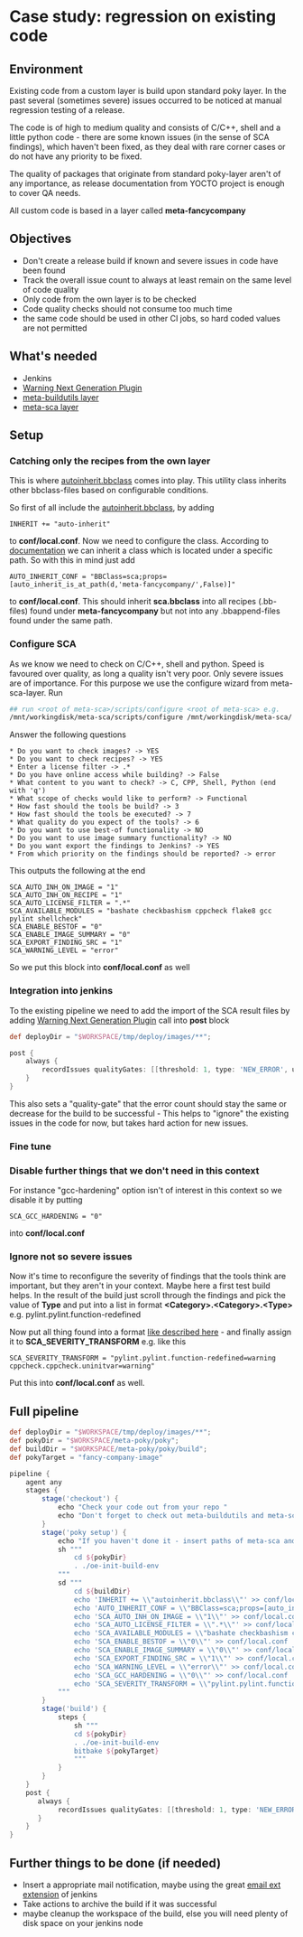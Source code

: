 # Case study: regression on existing code

## Environment

Existing code from a custom layer is build upon standard poky layer.
In the past several (sometimes severe) issues occurred to be noticed at manual regression testing of a release.

The code is of high to medium quality and consists of C/C++, shell and a little python code - there are some known issues (in the sense of SCA findings), which haven't been fixed, as they deal with rare corner cases or do not have any priority to be fixed.

The quality of packages that originate from standard poky-layer aren't of any importance, as release documentation from YOCTO project is enough to cover QA needs.

All custom code is based in a layer called __meta-fancycompany__

## Objectives

* Don't create a release build if known and severe issues in code have been found
* Track the overall issue count to always at least remain on the same level of code quality
* Only code from the own layer is to be checked
* Code quality checks should not consume too much time
* the same code should be used in other CI jobs, so hard coded values are not permitted

## What's needed

* Jenkins
* [Warning Next Generation Plugin](https://plugins.jenkins.io/warnings-ng)
* [meta-buildutils layer](https://github.com/priv-kweihmann/meta-buildutils)
* [meta-sca layer](https://github.com/priv-kweihmann/meta-sca)

## Setup

### Catching only the recipes from the own layer

This is where [autoinherit.bbclass](https://github.com/priv-kweihmann/meta-buildutils/blob/master/classes/auto-inherit.bbclass) comes into play. This utility class inherits other bbclass-files based on configurable conditions.

So first of all include the [autoinherit.bbclass](https://github.com/priv-kweihmann/meta-buildutils/blob/master/classes/auto-inherit.bbclass), by adding

```bitbake
INHERIT += "auto-inherit"
```

to __conf/local.conf__.
Now we need to configure the class. According to [documentation](https://github.com/priv-kweihmann/meta-buildutils/blob/master/README.md#auto-inherit) we can inherit a class which is located under a specific path. So with this in mind just add

```bitbake
AUTO_INHERIT_CONF = "BBClass=sca;props=[auto_inherit_is_at_path(d,'meta-fancycompany/',False)]"
```

to __conf/local.conf__. This should inherit **sca.bbclass** into all recipes (.bb-files) found under __meta-fancycompany__ but not into any .bbappend-files found under the same path.

### Configure SCA

As we know we need to check on C/C++, shell and python. Speed is favoured over quality, as long a quality isn't very poor. Only severe issues are of importance.
For this purpose we use the configure wizard from meta-sca-layer.
Run

```sh
## run <root of meta-sca>/scripts/configure <root of meta-sca> e.g.
/mnt/workingdisk/meta-sca/scripts/configure /mnt/workingdisk/meta-sca/
```

Answer the following questions

```shell
* Do you want to check images? -> YES
* Do you want to check recipes? -> YES
* Enter a license filter -> .*
* Do you have online access while building? -> False
* What content to you want to check? -> C, CPP, Shell, Python (end with 'q')
* What scope of checks would like to perform? -> Functional
* How fast should the tools be build? -> 3
* How fast should the tools be executed? -> 7
* What quality do you expect of the tools? -> 6
* Do you want to use best-of functionality -> NO
* Do you want to use image summary functionality? -> NO
* Do you want export the findings to Jenkins? -> YES
* From which priority on the findings should be reported? -> error
```

This outputs the following at the end

```bitbake
SCA_AUTO_INH_ON_IMAGE = "1"
SCA_AUTO_INH_ON_RECIPE = "1"
SCA_AUTO_LICENSE_FILTER = ".*"
SCA_AVAILABLE_MODULES = "bashate checkbashism cppcheck flake8 gcc pylint shellcheck"
SCA_ENABLE_BESTOF = "0"
SCA_ENABLE_IMAGE_SUMMARY = "0"
SCA_EXPORT_FINDING_SRC = "1"
SCA_WARNING_LEVEL = "error"
```

So we put this block into __conf/local.conf__ as well

### Integration into jenkins

To the existing pipeline we need to add the import of the SCA result files by adding [Warning Next Generation Plugin](https://plugins.jenkins.io/warnings-ng) call into **post** block

```groovy
def deployDir = "$WORKSPACE/tmp/deploy/images/**";

post {
    always {
        recordIssues qualityGates: [[threshold: 1, type: 'NEW_ERROR', unstable: false]], tools: [checkStyle(pattern: '$deployDir/sca/*/checkstyle/*.xml')]
    }
}
```

This also sets a "quality-gate" that the error count should stay the same or decrease for the build to be successful - This helps to "ignore" the existing issues in the code for now, but takes hard action for new issues.

### Fine tune

### Disable further things that we don't need in this context

For instance "gcc-hardening" option isn't of interest in this context so we disable it by putting

```bitbake
SCA_GCC_HARDENING = "0"
```

into __conf/local.conf__

### Ignore not so severe issues

Now it's time to reconfigure the severity of findings that the tools think are important, but they aren't in your context. Maybe here a first test build helps.
In the result of the build just scroll through the findings and pick the value of __Type__ and put into a list in format __\<Category\>.\<Category\>.\<Type\>__ e.g. pylint.pylint.function-redefined

Now put all thing found into a format [like described here](../conf/sevtransform.md) -  and finally assign it to __SCA_SEVERITY_TRANSFORM__ e.g. like this

```bitbake
SCA_SEVERITY_TRANSFORM = "pylint.pylint.function-redefined=warning cppcheck.cppcheck.uninitvar=warning"
```

Put this into __conf/local.conf__ as well.

## Full pipeline

```groovy
def deployDir = "$WORKSPACE/tmp/deploy/images/**";
def pokyDir = "$WORKSPACE/meta-poky/poky";
def buildDir = "$WORKSPACE/meta-poky/poky/build";
def pokyTarget = "fancy-company-image"

pipeline {
    agent any
    stages {
        stage('checkout') {
            echo "Check your code out from your repo "
            echo "Don't forget to check out meta-buildutils and meta-sca as well"
        }
        stage('poky setup') {
            echo "If you haven't done it - insert paths of meta-sca and meta-buildutils into bblayer.conf"
            sh """
                cd ${pokyDir}
                . ./oe-init-build-env
            """
            sd """
                cd ${buildDir}
                echo 'INHERIT += \\"autoinherit.bbclass\\"' >> conf/local.conf
                echo 'AUTO_INHERIT_CONF = \\"BBClass=sca;props=[auto_inherit_is_at_path(d,\\'meta-fancycompany/\\',False)]\\"' >> conf/local.conf
                echo 'SCA_AUTO_INH_ON_IMAGE = \\"1\\"' >> conf/local.conf
                echo 'SCA_AUTO_LICENSE_FILTER = \\".*\\"' >> conf/local.conf
                echo 'SCA_AVAILABLE_MODULES = \\"bashate checkbashism cppcheck flake8 gcc pylint shellcheck\\"' >> conf/local.conf
                echo 'SCA_ENABLE_BESTOF = \\"0\\"' >> conf/local.conf
                echo 'SCA_ENABLE_IMAGE_SUMMARY = \\"0\\"' >> conf/local.conf
                echo 'SCA_EXPORT_FINDING_SRC = \\"1\\"' >> conf/local.conf
                echo 'SCA_WARNING_LEVEL = \\"error\\"' >> conf/local.conf
                echo 'SCA_GCC_HARDENING = \\"0\\"' >> conf/local.conf
                echo 'SCA_SEVERITY_TRANSFORM = \\"pylint.pylint.function-redefined=warning cppcheck.cppcheck.uninitvar=warning\\"' >> conf/local.conf
            """
        }
        stage('build') {
            steps {
                sh """
                cd ${pokyDir}
                . ./oe-init-build-env
                bitbake ${pokyTarget}
                """
            }
        }
    }
    post {
       always {
            recordIssues qualityGates: [[threshold: 1, type: 'NEW_ERROR', unstable: false]], tools: [checkStyle(pattern: '$deployDir/sca/*/checkstyle/*.xml')]
       }
    }
}
```

## Further things to be done (if needed)

* Insert a appropriate mail notification, maybe using the great [email ext extension](https://wiki.jenkins.io/display/JENKINS/Email-ext+plugin) of jenkins
* Take actions to archive the build if it was successful
* maybe cleanup the workspace of the build, else you will need plenty of disk space on your jenkins node
